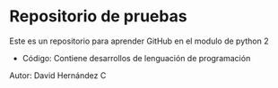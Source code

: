 # Repositorio de pruebas

Este es un repositorio para aprender GitHub en el modulo de python 2

* Código: Contiene desarrollos de lenguación de programación

Autor: David Hernández C
